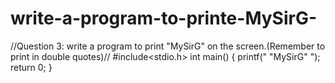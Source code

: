 # write-a-program-to-printe-MySirG-
//Question 3: write a program to print "MySirG" on the screen.(Remember to print in double quotes)// #include&lt;stdio.h> int main() {     printf(" \"MySirG\" ");     return 0;  }
